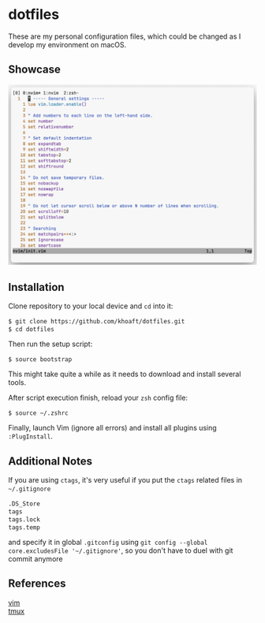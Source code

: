 # dotfiles
These are my personal configuration files, which could be changed as I develop my environment on macOS.


## Showcase
![image](./screenshots/vim-screenshot.png)


## Installation
Clone repository to your local device and `cd` into it:
```shell
$ git clone https://github.com/khoaft/dotfiles.git
$ cd dotfiles
```

Then run the setup script:
```shell
$ source bootstrap
```

This might take quite a while as it needs to download and install several tools.

After script execution finish, reload your `zsh` config file:
```shell
$ source ~/.zshrc
```

Finally, launch Vim (ignore all errors) and install all plugins using `:PlugInstall`.


## Additional Notes
If you are using `ctags`, it's very useful if you put the `ctags` related files in `~/.gitignore` 
```
.DS_Store
tags
tags.lock
tags.temp
```

and specify it in global `.gitconfig` using `git config --global core.excludesFile '~/.gitignore'`, so you don't have to duel with git commit anymore


## References
[vim](https://www.vim.org)\
[tmux](https://github.com/tmux/tmux)
